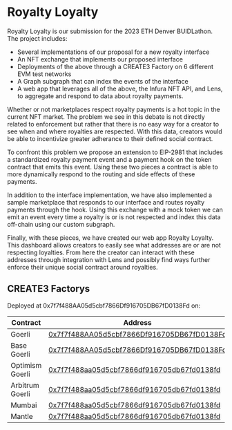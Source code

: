 # Royalty Loyalty

Royalty Loyalty is our submission for the 2023 ETH Denver BUIDLathon. The project includes:
- Several implementations of our proposal for a new royalty interface
- An NFT exchange that implements our proposed interface
- Deployments of the above through a CREATE3 Factory on 6 different EVM test networks
- A Graph subgraph that can index the events of the interface
- A web app that leverages all of the above, the Infura NFT API, and Lens, to aggregate and respond to data about royalty payments.

Whether or not marketplaces respect royalty payments is a hot topic in the current NFT market. The problem we see in this debate is not directly related to enforcement but rather that there is no easy way for a creator to see when and where royalties are respected. With this data, creators would be able to incentivize greater adherance to their defined social contract.

To confront this problem we propose an extension to EIP-2981 that includes a standardized royalty payment event and a payment hook on the token contract that emits this event. Using these two pieces a contract is able to more dynamically respond to the routing and side effects of these payments. 

In addition to the interface implementation, we have also implemented a sample marketplace that responds to our interface and routes royalty payments through the hook. Using this exchange with a mock token we can emit an event every time a royalty is or is not respected and index this data off-chain using our custom subgraph.

Finally, with these pieces, we have created our web app Royalty Loyalty. This dashboard allows creators to easily see what addresses are or are not respecting loyalties. From here the creator can interact with these addresses through integration with Lens and possibly find ways further enforce their unique social contract around royalties.

## CREATE3 Factorys

Deployed at 0x7f7f488AA05d5cbf7866Df916705DB67fD0138Fd on:

| Contract                                                              | Address                                                                                                               |
| --------------------------------------------------------------------- | --------------------------------------------------------------------------------------------------------------------- |
| Goerli                                                                | [0x7f7f488AA05d5cbf7866Df916705DB67fD0138Fd](https://etherscan.io/address/0x7f7f488AA05d5cbf7866Df916705DB67fD0138Fd) |
| Base Goerli                                                           | [0x7f7f488AA05d5cbf7866Df916705DB67fD0138Fd](https://etherscan.io/address/0x7f7f488AA05d5cbf7866Df916705DB67fD0138Fd) |
| Optimism Goerli                                                       | [0x7f7f488aa05d5cbf7866df916705db67fd0138fd](https://etherscan.io/address/0x0Cfdb3Ba1694c2bb2CFACB0339ad7b1Ae5932B63) |
| Arbitrum Goerli                                                       | [0x7f7f488aa05d5cbf7866df916705db67fd0138fd](https://etherscan.io/address/0x7f7f488aa05d5cbf7866df916705db67fd0138fd) |
| Mumbai                                                                | [0x7f7f488aa05d5cbf7866df916705db67fd0138fd](https://etherscan.io/address/0x7f7f488aa05d5cbf7866df916705db67fd0138fd) |
| Mantle                                                                | [0x7f7f488aa05d5cbf7866df916705db67fd0138fd](https://explorer.testnet.mantle.xyz/address/0x7f7f488AA05d5cbf7866Df916705DB67fD0138Fd/contracts#address-tabs) |
